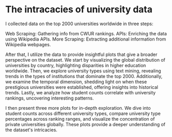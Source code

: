 # The intracacies of university data

I collected data on the top 2000 universities worldwide in three steps:

Web Scraping: Gathering info from CWUR rankings.
APIs: Enriching the data using Wikipedia APIs.
More Scraping: Extracting additional information from Wikipedia webpages.

After that, I utilize the data to provide insightful plots that give a broader perspective on the dataset. We start by visualizing the global distribution of universities by country, highlighting disparities in higher education worldwide. Then, we explore university types using text mining, revealing trends in the types of institutions that dominate the top 2000. Additionally, we examine the temporal dimension, shedding light on when these prestigious universities were established, offering insights into historical trends. Lastly, we analyze how student counts correlate with university rankings, uncovering interesting patterns.

I then present three more plots for in-depth exploration. We dive into student counts across different university types, compare university type percentages across ranking ranges, and visualize the concentration of private universities globally. These plots provide a deeper understanding of the dataset's intricacies. 
